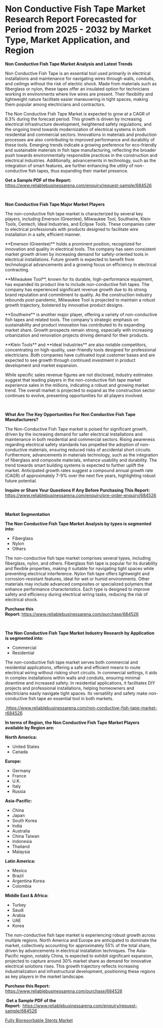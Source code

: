 <p><h1>Non Conductive Fish Tape Market Research Report Forecasted for Period from 2025 -  2032 by Market Type, Market Application, and Region</h1></p><p><strong>Non Conductive Fish Tape Market Analysis and Latest Trends</strong></p>
<p><p>Non Conductive Fish Tape is an essential tool used primarily in electrical installations and maintenance for navigating wires through walls, conduits, and ceilings without the risk of electric shock. Made from materials such as fiberglass or nylon, these tapes offer an insulated option for technicians working in environments where live wires are present. Their flexibility and lightweight nature facilitate easier maneuvering in tight spaces, making them popular among electricians and contractors.</p><p>The Non Conductive Fish Tape Market is expected to grow at a CAGR of 6.3% during the forecast period. This growth is driven by increasing electrical infrastructure development, heightened safety regulations, and the ongoing trend towards modernization of electrical systems in both residential and commercial sectors. Innovations in materials and production processes are also contributing to improved performance and durability of these tools. Emerging trends indicate a growing preference for eco-friendly and sustainable materials in fish tape manufacturing, reflecting the broader push towards environmentally responsible practices in the construction and electrical industries. Additionally, advancements in technology, such as the integration of smart features, are further enhancing the utility of non-conductive fish tapes, thus expanding their market presence.</p></p>
<p><strong>Get a Sample PDF of the Report:&nbsp;</strong> <a href="https://www.reliablebusinessarena.com/enquiry/request-sample/684526?utm_campaign=3533&utm_medium=2&utm_source=Github&utm_content=ia&utm_term=29032025&utm_id=non-conductive-fish-tape">https://www.reliablebusinessarena.com/enquiry/request-sample/684526</a></p>
<p>&nbsp;</p>
<p><strong>Non Conductive Fish Tape Major Market Players</strong></p>
<p><p>The non-conductive fish tape market is characterized by several key players, including Emerson (Greenlee), Milwaukee Tool, Southwire, Klein Tools, Centech, Ideal Industries, and Eclipse Tools. These companies cater to electrical professionals with products designed to facilitate wire installation in a safe, efficient manner.</p><p>**Emerson (Greenlee)** holds a prominent position, recognized for innovation and quality in electrical tools. The company has seen consistent market growth driven by increasing demand for safety-oriented tools in electrical installations. Future growth is expected to benefit from technological advancements and a growing focus on efficiency in electrical contracting.</p><p>**Milwaukee Tool**, known for its durable, high-performance equipment, has expanded its product line to include non-conductive fish tapes. The company has experienced significant revenue growth due to its strong brand reputation and commitment to quality. As the construction industry rebounds post-pandemic, Milwaukee Tool is projected to maintain a robust growth trajectory, bolstered by innovative product designs.</p><p>**Southwire** is another major player, offering a variety of non-conductive fish tapes and related tools. The company's strategic emphasis on sustainability and product innovation has contributed to its expanding market share. Growth prospects remain strong, especially with increasing urbanization and renovation projects driving demand for their products.</p><p>**Klein Tools** and **Ideal Industries** are also notable competitors, concentrating on high-quality, user-friendly tools designed for professional electricians. Both companies have cultivated loyal customer bases and are expected to see growth through continued investment in product development and market expansion.</p><p>While specific sales revenue figures are not disclosed, industry estimates suggest that leading players in the non-conductive fish tape market experience sales in the millions, indicating a robust and growing market trend. The overall market is projected to expand as the construction sector continues to evolve, presenting opportunities for all players involved.</p></p>
<p>&nbsp;</p>
<p><strong>What Are The Key Opportunities For Non Conductive Fish Tape Manufacturers?</strong></p>
<p><p>The Non-Conductive Fish Tape market is poised for significant growth, driven by the increasing demand for safer electrical installations and maintenance in both residential and commercial sectors. Rising awareness regarding electrical safety standards has propelled the adoption of non-conductive materials, ensuring reduced risks of accidental short circuits. Furthermore, advancements in materials technology, such as the integration of fiberglass and composite materials, enhance usability and durability. The trend towards smart building systems is expected to further uplift the market. Anticipated growth rates suggest a compound annual growth rate (CAGR) of approximately 7-9% over the next five years, highlighting robust future potential.</p></p>
<p><strong>Inquire or Share Your Questions If Any Before Purchasing This Report:</strong> <a href="https://www.reliablebusinessarena.com/enquiry/pre-order-enquiry/684526?utm_campaign=3533&utm_medium=2&utm_source=Github&utm_content=ia&utm_term=29032025&utm_id=non-conductive-fish-tape">https://www.reliablebusinessarena.com/enquiry/pre-order-enquiry/684526</a></p>
<p>&nbsp;</p>
<p><strong>Market Segmentation</strong></p>
<p><strong>The Non Conductive Fish Tape Market Analysis by types is segmented into:</strong></p>
<p><ul><li>Fiberglass</li><li>Nylon</li><li>Others</li></ul></p>
<p><p>The non-conductive fish tape market comprises several types, including fiberglass, nylon, and others. Fiberglass fish tape is popular for its durability and flexible properties, making it suitable for navigating tight spaces while preventing electrical interference. Nylon fish tape offers lightweight and corrosion-resistant features, ideal for wet or humid environments. Other materials may include advanced composites or specialized polymers that enhance performance characteristics. Each type is designed to improve safety and efficiency during electrical wiring tasks, reducing the risk of electrical shock.</p></p>
<p><strong>Purchase this Report:&nbsp;</strong><a href="https://www.reliablebusinessarena.com/purchase/684526?utm_campaign=3533&utm_medium=2&utm_source=Github&utm_content=ia&utm_term=29032025&utm_id=non-conductive-fish-tape">https://www.reliablebusinessarena.com/purchase/684526</a></p>
<p>&nbsp;</p>
<p><strong>The Non Conductive Fish Tape Market Industry Research by Application is segmented into:</strong></p>
<p><ul><li>Commercial</li><li>Residential</li></ul></p>
<p><p>The non-conductive fish tape market serves both commercial and residential applications, offering a safe and efficient means to route electrical wiring without risking short circuits. In commercial settings, it aids in complex installations within walls and conduits, ensuring minimal downtime and increased safety. In residential applications, it facilitates DIY projects and professional installations, helping homeowners and electricians easily navigate tight spaces. Its versatility and safety make non-conductive fish tape an essential tool in both markets.</p></p>
<p><a href="https://www.reliablebusinessarena.com/non-conductive-fish-tape-market-r684526?utm_campaign=3533&utm_medium=2&utm_source=Github&utm_content=ia&utm_term=29032025&utm_id=non-conductive-fish-tape">&nbsp;https://www.reliablebusinessarena.com/non-conductive-fish-tape-market-r684526</a></p>
<p><strong>In terms of Region, the Non Conductive Fish Tape Market Players available by Region are:</strong></p>
<p>
    <p> <strong> North America: </strong>
        <ul>
            <li>United States</li>
            <li>Canada</li>
        </ul>
        </p> 
    <p> <strong> Europe: </strong>
        <ul>
            <li>Germany</li>
            <li>France</li>
            <li>U.K.</li>
            <li>Italy</li>
            <li>Russia</li>
        </ul>
        </p> 
    <p> <strong> Asia-Pacific: </strong>
        <ul>
            <li>China</li>
            <li>Japan</li>
            <li>South Korea</li>
            <li>India</li>
            <li>Australia</li>
            <li>China Taiwan</li>
            <li>Indonesia</li>
            <li>Thailand</li>
            <li>Malaysia</li>
        </ul>
        </p> 
    <p> <strong> Latin America: </strong>
        <ul>
            <li>Mexico</li>
            <li>Brazil</li>
            <li>Argentina Korea</li>
            <li>Colombia</li>
        </ul>
        </p> 
    <p> <strong> Middle East & Africa: </strong>
        <ul>
            <li>Turkey</li>
            <li>Saudi</li>
            <li>Arabia</li>
            <li>UAE</li>
            <li>Korea</li>
        </ul>
    </p>
    </p>
<p><p>The non-conductive fish tape market is experiencing robust growth across multiple regions. North America and Europe are anticipated to dominate the market, collectively accounting for approximately 55% of the total share, driven by advancements in electrical installation techniques. The Asia-Pacific region, notably China, is expected to exhibit significant expansion, projected to capture around 30% market share as demand for innovative electrical solutions rises. This growth trajectory reflects increasing industrialization and infrastructural development, positioning these regions as key players in the market landscape.</p></p>
<p><strong>Purchase this Report: </strong><a href="https://www.reliablebusinessarena.com/purchase/684526?utm_campaign=3533&utm_medium=2&utm_source=Github&utm_content=ia&utm_term=29032025&utm_id=non-conductive-fish-tape">https://www.reliablebusinessarena.com/purchase/684526</a></p>
<p>&nbsp;<strong>Get a Sample PDF of the Report:&nbsp;&nbsp;</strong><a href="https://www.reliablebusinessarena.com/enquiry/request-sample/684526?utm_campaign=3533&utm_medium=2&utm_source=Github&utm_content=ia&utm_term=29032025&utm_id=non-conductive-fish-tape">https://www.reliablebusinessarena.com/enquiry/request-sample/684526</a></p>
<p><strong></strong></p>
<p><p><a href="https://github.com/lecaneidreks/Market-Research-Report-List-1/blob/main/fully-bioresorbable-stents-market.md?utm_campaign=3533&utm_medium=2&utm_source=Github&utm_content=ia&utm_term=29032025&utm_id=non-conductive-fish-tape">Fully Bioresorbable Stents Market</a></p></p>